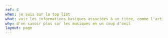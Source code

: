 ```yaml
---
ref: 4
when: je suis sur la top list
what: voir les informations basiques associées à un titre, comme l'artiste, l'album, la photo de couverture etc.
why: d'en savoir plus sur les musiques en un coup d'oeil
layout: page
---
```

